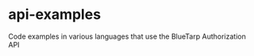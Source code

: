 api-examples
============

Code examples in various languages that use the BlueTarp Authorization API
